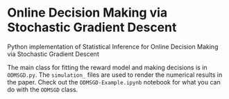 # Online Decision Making via Stochastic Gradient Descent

Python implementation of Statistical Inference for Online Decision Making via Stochastic Gradient Descent

The main class for fitting the reward model and making decisions is in `ODMSGD.py`. The `simulation_` files are used to render the numerical results in the paper. Check out the `ODMSGD-Example.ipynb` notebook for what you can do with the `ODMSGD` class.
